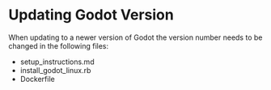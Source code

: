 Updating Godot Version
======================

When updating to a newer version of Godot the version number needs
to be changed in the following files:

- setup_instructions.md
- install_godot_linux.rb
- Dockerfile